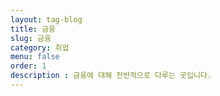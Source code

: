 ```yaml
---
layout: tag-blog
title: 금융
slug: 금융
category: 취업
menu: false
order: 1
description : 금융에 대해 전반적으로 다루는 곳입니다.
---
```

